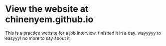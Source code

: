 View the website at chinenyem.github.io
===================

This is a practice website for a job interview. finished it in a day. wayyyyy to easyyy! no more to say about it
